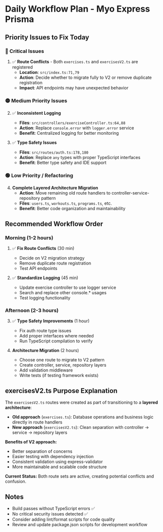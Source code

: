 # Daily Workflow Plan - Myo Express Prisma

## Priority Issues to Fix Today

### 🔴 Critical Issues
1. ✅ **Route Conflicts** - Both `exercises.ts` and `exercisesV2.ts` are registered
   - **Location**: `src/index.ts:71,79`
   - **Action**: Decide whether to migrate fully to V2 or remove duplicate registration
   - **Impact**: API endpoints may have unexpected behavior

### 🟡 Medium Priority Issues
2. ✅ **Inconsistent Logging**
   - **Files**: `src/controllers/exerciseController.ts:64,88`
   - **Action**: Replace `console.error` with `logger.error` service
   - **Benefit**: Centralized logging for better monitoring

3. ✅ **Type Safety Issues**
   - **Files**: `src/routes/auth.ts:178,180` 
   - **Action**: Replace `any` types with proper TypeScript interfaces
   - **Benefit**: Better type safety and IDE support

### 🟢 Low Priority / Refactoring
4. **Complete Layered Architecture Migration**
   - **Action**: Move remaining old route handlers to controller-service-repository pattern
   - **Files**: `users.ts`, `workouts.ts`, `programs.ts`, etc.
   - **Benefit**: Better code organization and maintainability

## Recommended Workflow Order

### Morning (1-2 hours)
1. ✅ **Fix Route Conflicts** (30 min)
   - Decide on V2 migration strategy
   - Remove duplicate route registration
   - Test API endpoints

2. ✅ **Standardize Logging** (45 min) 
   - Update exercise controller to use logger service
   - Search and replace other console.* usages
   - Test logging functionality

### Afternoon (2-3 hours)  
3. ✅ **Type Safety Improvements** (1 hour)
   - Fix auth route type issues
   - Add proper interfaces where needed
   - Run TypeScript compilation to verify

4. **Architecture Migration** (2 hours)
   - Choose one route to migrate to V2 pattern
   - Create controller, service, repository layers
   - Add validation middleware
   - Write tests (if testing framework exists)

## exercisesV2.ts Purpose Explanation

The `exercisesV2.ts` routes were created as part of transitioning to a **layered architecture**:

- **Old approach** (`exercises.ts`): Database operations and business logic directly in route handlers
- **New approach** (`exercisesV2.ts`): Clean separation with controller → service → repository layers

**Benefits of V2 approach:**
- Better separation of concerns
- Easier testing with dependency injection
- Consistent validation using express-validator
- More maintainable and scalable code structure

**Current Status:** Both route sets are active, creating potential conflicts and confusion.

## Notes
- Build passes without TypeScript errors ✅
- No critical security issues detected ✅
- Consider adding lint/format scripts for code quality
- Review and update package.json scripts for development workflow